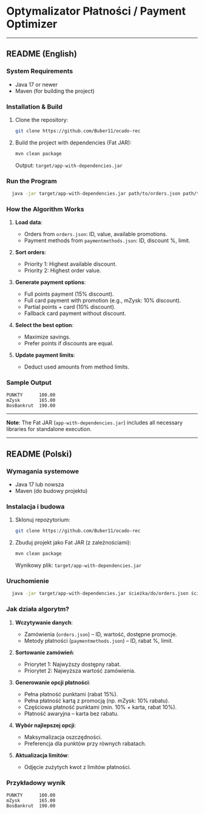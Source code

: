 
# Optymalizator Płatności / Payment Optimizer

---

##  README (English)

###  System Requirements

- Java 17 or newer  
- Maven (for building the project)

###  Installation & Build

1. Clone the repository:
   ```bash
   git clone https://github.com/Buber11/ocado-rec
   ```

2. Build the project with dependencies (Fat JAR):
   ```bash
   mvn clean package
   ```

    Output: `target/app-with-dependencies.jar`

###  Run the Program

```bash
  java -jar target/app-with-dependencies.jar path/to/orders.json path/to/paymentmethods.json
```

###  How the Algorithm Works

1. **Load data**:
   - Orders from `orders.json`: ID, value, available promotions.
   - Payment methods from `paymentmethods.json`: ID, discount %, limit.

2. **Sort orders**:
   - Priority 1: Highest available discount.
   - Priority 2: Highest order value.

3. **Generate payment options**:
   - Full points payment (15% discount).
   - Full card payment with promotion (e.g., mZysk: 10% discount).
   - Partial points + card (10% discount).
   - Fallback card payment without discount.

4. **Select the best option**:
   - Maximize savings.
   - Prefer points if discounts are equal.

5. **Update payment limits**:
   - Deduct used amounts from method limits.

###  Sample Output

```
PUNKTY      100.00  
mZysk       165.00  
BosBankrut  190.00  
```

---

 **Note**: The Fat JAR (`app-with-dependencies.jar`) includes all necessary libraries for standalone execution.

---

## README (Polski)

### Wymagania systemowe

- Java 17 lub nowsza  
- Maven (do budowy projektu)

### Instalacja i budowa

1. Sklonuj repozytorium:
   ```bash
   git clone https://github.com/Buber11/ocado-rec
   ```

2. Zbuduj projekt jako Fat JAR (z zależnościami):
   ```bash
   mvn clean package
   ```

   Wynikowy plik: `target/app-with-dependencies.jar`

### Uruchomienie

```bash
  java -jar target/app-with-dependencies.jar ścieżka/do/orders.json ścieżka/do/paymentmethods.json
```

###  Jak działa algorytm?

1. **Wczytywanie danych**:
   - Zamówienia (`orders.json`) – ID, wartość, dostępne promocje.
   - Metody płatności (`paymentmethods.json`) – ID, rabat %, limit.

2. **Sortowanie zamówień**:
   - Priorytet 1: Najwyższy dostępny rabat.
   - Priorytet 2: Najwyższa wartość zamówienia.

3. **Generowanie opcji płatności**:
   - Pełna płatność punktami (rabat 15%).
   - Pełna płatność kartą z promocją (np. mZysk: 10% rabatu).
   - Częściowa płatność punktami (min. 10% + karta, rabat 10%).
   - Płatność awaryjna – karta bez rabatu.

4. **Wybór najlepszej opcji**:
   - Maksymalizacja oszczędności.
   - Preferencja dla punktów przy równych rabatach.

5. **Aktualizacja limitów**:
   - Odjęcie zużytych kwot z limitów płatności.

###  Przykładowy wynik

```
PUNKTY      100.00  
mZysk       165.00  
BosBankrut  190.00  
```
